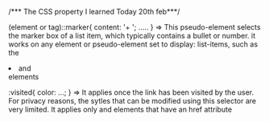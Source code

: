 /*** The CSS property I learned Today 20th feb***/


(element or tag)::marker{
    content: '+ ';
    .....
} => This pseudo-element selects the marker box of a list item, which typically contains a bullet or number. it works on any element or pseudo-element set to display: list-items, such as the <li> and <summary> elements

:visited{
    color: ...;
} => It applies once the link has been visited by the user. For privacy reasons, the sytles that can be modified using this selector are very limited. It applies only <a> and <area> elements that have an href attribute